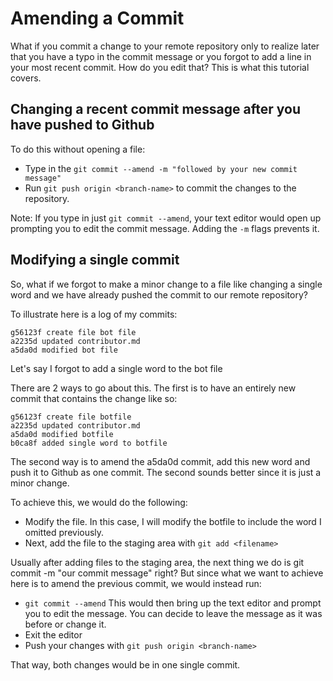 # Amending a Commit

What if you commit a change to your remote repository only to realize later that you have a typo in the commit message or you forgot to add a line in your most recent commit.
How do you edit that? This is what this tutorial covers.

## Changing a recent commit message after you have pushed to Github
To do this without opening a file:
*   Type in the ```git commit --amend -m "followed by your new commit message"```
*   Run ```git push origin <branch-name>``` to commit the changes to the repository.

Note: If you type in just ```git commit --amend```, your text editor would open up prompting you to edit the commit message.
Adding the ``-m`` flags prevents it.

## Modifying a single commit

So, what if we forgot to make a minor change to a file like changing a single word and we have already pushed the commit to our remote repository?

To illustrate here is a log of my commits:
```
g56123f create file bot file
a2235d updated contributor.md
a5da0d modified bot file
```
Let's say I forgot to add a single word to the bot file

There are 2 ways to go about this. The first is to have an entirely new commit that contains the change like so:
```
g56123f create file botfile
a2235d updated contributor.md
a5da0d modified botfile
b0ca8f added single word to botfile
```
The second way is to amend the a5da0d commit, add this new word and  push it to Github as one commit.
The second sounds better since it is just a minor change.

To achieve this, we would do the following:
*   Modify the file. In this case, I will modify the botfile to include the word I omitted previously.
*   Next, add the file to the staging area with ```git add <filename>```

Usually after adding files to the staging area, the next thing we do is git commit -m "our commit message" right?
But since what we want to achieve here is to amend the previous commit, we would instead run:

* ```git commit --amend```
 This would then bring up the text editor and prompt you to edit the message. You can decide to leave the message as it was before or change it.
* Exit the editor
* Push your changes with ```git push origin <branch-name>```

That way, both changes would be in one single commit.
